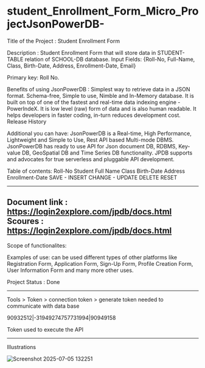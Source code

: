 # student_Enrollment_Form_Micro_ProjectJsonPowerDB-

Title of the Project : Student Enrollment Form

Description : Student Enrollment Form that will store data in STUDENT-TABLE relation of SCHOOL-DB database. Input Fields: {Roll-No, Full-Name, Class, Birth-Date, Address, Enrollment-Date, Email}

Primary key: Roll No.

Benefits of using JsonPowerDB : Simplest way to retrieve data in a JSON format. Schema-free, Simple to use, Nimble and In-Memory database. It is built on top of one of the fastest and real-time data indexing engine - PowerIndeX. It is low level (raw) form of data and is also human readable. It helps developers in faster coding, in-turn reduces development cost. Release History

Additional you can have: JsonPowerDB is a Real-time, High Performance, Lightweight and Simple to Use, Rest API based Multi-mode DBMS. JsonPowerDB has ready to use API for Json document DB, RDBMS, Key-value DB, GeoSpatial DB and Time Series DB functionality. JPDB supports and advocates for true serverless and pluggable API development.

Table of contents: Roll-No Student Full Name Class Birth-Date Address Enrollment-Date SAVE - INSERT CHANGE - UPDATE DELETE RESET

-----------------------------------------------------------------------------
Document link : https://login2explore.com/jpdb/docs.html
Scoures : https://login2explore.com/jpdb/docs.html
-----------------------------------------------------------------------------

Scope of functionalites:

Examples of use: can be used different types of other platforms like 
Registration Form, Application Form, Sign-Up Form, Profile Creation Form, User Information Form and many more other uses.

Project Status : Done

-----------------------------------------------------------------------------
Tools > Token > connection token > generate token needed to communicate with data base 

90932512|-31949274757731994|90949158

Token used to execute the API

------------------------------------------------------------------------------------------------

Illustrations

![Screenshot 2025-07-05 132251](https://github.com/user-attachments/assets/f0fc9f53-e852-4700-bfa7-3522d45dae2f)

